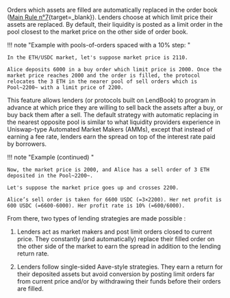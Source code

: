 
Orders which assets are filled are automatically replaced in the order book ([Main Rule n°7](../../how-it-works/liquidation){target=_blank}). Lenders choose at which limit price their assets are replaced. By default, their liquidity is posted as a limit order in the pool closest to the market price on the other side of order book.


!!! note "Example with pools-of-orders spaced with a 10% step: "
    
    In the ETH/USDC market, let's suppose market price is 2110. 

    Alice deposits 6000 in a buy order which limit price is 2000. Once the market price reaches 2000 and the order is filled, the protocol relocates the 3 ETH in the nearer pool of sell orders which is Pool~2200~ with a limit price of 2200.

This feature allows lenders (or protocols built on LendBook) to program in advance at which price they are willing to sell back the assets after a buy, or buy back them after a sell. The default strategy with automatic replacing in the nearest opposite pool is similar to what liquidity providers experience in Uniswap-type Automated Market Makers (AMMs), except that instead of earning a fee rate, lenders earn the spread on top of the interest rate paid by borrowers.


!!! note "Example (continued) "
    
    Now, the market price is 2000, and Alice has a sell order of 3 ETH deposited in the Pool~2200~.

    Let's suppose the market price goes up and crosses 2200. 

    Alice’s sell order is taken for 6600 USDC (=3×2200). Her net profit is 600 USDC (=6600-6000). Her profit rate is 10% (=600/6000).


From there, two types of lending strategies are made possible :

1.  Lenders act as market makers and post limit orders closed to current price. They constantly (and automatically) replace their filled order on the other side of the market to earn the spread in addition to the lending return rate. 

2. Lenders follow single-sided Aave-style strategies. They earn a return for their deposited assets but avoid conversion by posting limit orders far from current price and/or by withdrawing their funds before their orders are filled.